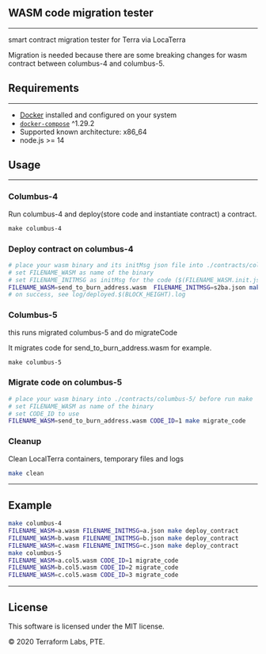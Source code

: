 ## WASM code migration tester

---

smart contract migration tester for Terra via LocaTerra

Migration is needed because there are some breaking changes for wasm contract between columbus-4 and columbus-5.

## Requirements

---

* [Docker](https://www.docker.com/) installed and configured on your system
* [`docker-compose`](https://github.com/docker/compose) ^1.29.2
* Supported known architecture: x86_64
* node.js >= 14

## Usage

---

### Columbus-4

Run columbus-4 and deploy(store code and instantiate contract) a contract.

  ```makefile
  make columbus-4
  ```

### Deploy contract on columbus-4

```bash
# place your wasm binary and its initMsg json file into ./contracts/columbus-4/ before run make
# set FILENAME_WASM as name of the binary
# set FILENAME_INITMSG as initMsg for the code ($(FILENAME_WASM.init.json) by default)
FILENAME_WASM=send_to_burn_address.wasm  FILENAME_INITMSG=s2ba.json make deploy_contract
# on success, see log/deployed.$(BLOCK_HEIGHT).log
```

### Columbus-5

this runs migrated columbus-5 and do migrateCode

It migrates code for send_to_burn_address.wasm for example.

  ```makefile
  make columbus-5
  ```

### Migrate code on columbus-5

```bash
# place your wasm binary into ./contracts/columbus-5/ before run make
# set FILENAME_WASM as name of the binary
# set CODE_ID to use
FILENAME_WASM=send_to_burn_address.wasm CODE_ID=1 make migrate_code
```

### Cleanup

Clean LocalTerra containers, temporary files and logs

```bash
make clean
```

---

## Example



```bash
make columbus-4
FILENAME_WASM=a.wasm FILENAME_INITMSG=a.json make deploy_contract
FILENAME_WASM=b.wasm FILENAME_INITMSG=b.json make deploy_contract
FILENAME_WASM=c.wasm FILENAME_INITMSG=c.json make deploy_contract
make columbus-5
FILENAME_WASM=a.col5.wasm CODE_ID=1 migrate_code
FILENAME_WASM=b.col5.wasm CODE_ID=2 migrate_code
FILENAME_WASM=c.col5.wasm CODE_ID=3 migrate_code
```



---

## License

This software is licensed under the MIT license.

© 2020 Terraform Labs, PTE.
